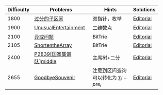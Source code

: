 | Difficulty | Problems | Hints | Solutions |
|------------|------------|-----------|-----------|
| 1800 | [过分的子区间](https://bs.daimayuan.top/p/5) | 双指针，枚举 | [Editorial](https://github.com/aboutliu/Daily_Problem/blob/main/2025/04/05/solution/过分的子区间.md) |
| 1900 | [UnusualEntertainment](https://codeforces.com/contest/1899/problem/G) | 二维数点 | [Editorial](https://github.com/aboutliu/Daily_Problem/blob/main/2025/03/28/solution/UnusualEntertainment.md) |
| 2100 | [异或问题](https://bs.daimayuan.top/p/36) | BitTrie | [Editorial](https://github.com/aboutliu/Daily_Problem/blob/main/2025/04/09/solution/异或问题.md) |
| 2105 | [ShortentheArray](https://codeforces.com/contest/2093/problem/G) | BitTrie | [Editorial](https://github.com/aboutliu/Daily_Problem/blob/main/2025/04/09/solution/ShortentheArray.md) |
| 2400 | [P2839[国家集训队]middle](https://www.luogu.com.cn/problem/P2839) | 主席树+二分 | [Editorial](https://github.com/aboutliu/Daily_Problem/blob/main/2025/03/25/solution/P2839[国家集训队]middle.md) |
| 2655 | [GoodbyeSouvenir](https://codeforces.com/contest/848/problem/C) | 注意到区间查询可以转化为 $\sum i-pre_i$ | [Editorial](https://github.com/aboutliu/Daily_Problem/blob/main/2025/04/04/solution/GoodbyeSouvenir.md) |
